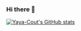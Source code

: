### Hi there 👋
[![Yaya-Cout's GitHub stats](https://github-readme-stats.vercel.app/api?username=Yaya-Cout&show_icons=true)](https://github.com/anuraghazra/github-readme-stats)
<!--
**Yaya-Cout/yaya-cout** is a ✨ _special_ ✨ repository because its `README.md` (this file) appears on your GitHub profile.

Here are some ideas to get you started:

- 🔭 I’m currently working on ...
- 🌱 I’m currently learning ...
- 👯 I’m looking to collaborate on ...
- 🤔 I’m looking for help with ...
- 💬 Ask me about ...
- 📫 How to reach me: ...
- 😄 Pronouns: ...
- ⚡ Fun fact: ...
-->
